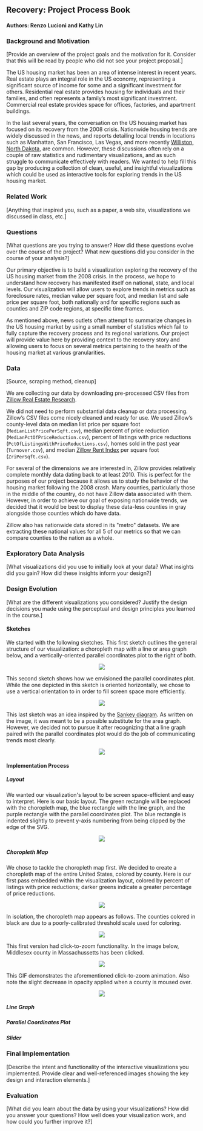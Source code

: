 ## Recovery: Project Process Book ##

#### Authors: Renzo Lucioni and Kathy Lin ####

### Background and Motivation ###

[Provide an overview of the project goals and the motivation for it. Consider that this will be read by people who did not see your project proposal.]

The US housing market has been an area of intense interest in recent years. Real estate plays an integral role in the US economy, representing a significant source of income for some and a significant investment for others. Residential real estate provides housing for individuals and their families, and often represents a family’s most significant investment. Commercial real estate provides space for offices, factories, and apartment buildings. 

In the last several years, the conversation on the US housing market has focused on its recovery from the 2008 crisis. Nationwide housing trends are widely discussed in the news, and reports detailing local trends in locations such as Manhattan, San Francisco, Las Vegas, and more recently [Williston, North Dakota](http://time.com/8731/highest-rent-in-us-williston-north-dakota/), are common. However, these discussions often rely on a couple of raw statistics and rudimentary visualizations, and as such struggle to communicate effectively with readers. We wanted to help fill this gap by producing a collection of clean, useful, and insightful visualizations which could be used as interactive tools for exploring trends in the US housing market.


### Related Work ###

[Anything that inspired you, such as a paper, a web site, visualizations we discussed in class, etc.]


### Questions ###

[What questions are you trying to answer? How did these questions evolve over the course of the project? What new questions did you consider in the course of your analysis?]

Our primary objective is to build a visualization exploring the recovery of the US housing market from the 2008 crisis. In the process, we hope to understand how recovery has manifested itself on national, state, and local levels. Our visualization will allow users to explore trends in metrics such as foreclosure rates, median value per square foot, and median list and sale price per square foot, both nationally and for specific regions such as counties and ZIP code regions, at specific time frames.

As mentioned above, news outlets often attempt to summarize changes in the US housing market by using a small number of statistics which fail to fully capture the recovery process and its regional variations. Our project will provide value here by providing context to the recovery story and allowing users to focus on several metrics pertaining to the health of the housing market at various granularities.


### Data ###

[Source, scraping method, cleanup]

We are collecting our data by downloading pre-processed CSV files from [Zillow Real Estate Research](http://www.zillow.com/research/data/).

We did not need to perform substantial data cleanup or data processing. Zillow’s CSV files come nicely cleaned and ready for use. We used Zillow’s county-level data on median list price per square foot (`MedianListPricePerSqft.csv`), median percent of price reduction (`MedianPctOfPriceReduction.csv`), percent of listings with price reductions (`PctOfListingsWithPriceReductions.csv`), homes sold in the past year (`Turnover.csv`), and median [Zillow Rent Index](http://www.zillow.com/research/zillow-rent-index-methodology-2393/) per square foot (`ZriPerSqft.csv`).

For several of the dimensions we are interested in, Zillow provides relatively complete monthly data dating back to at least 2010. This is perfect for the purposes of our project because it allows us to study the behavior of the housing market following the 2008 crash. Many counties, particularly those in the middle of the country, do not have Zillow data associated with them. However, in order to achieve our goal of exposing nationwide trends, we decided that it would be best to display these data-less counties in gray alongside those counties which do have data.

Zillow also has nationwide data stored in its "metro" datasets. We are extracting these national values for all 5 of our metrics so that we can compare counties to the nation as a whole.


### Exploratory Data Analysis ###

[What visualizations did you use to initially look at your data? What insights did you gain? How did these insights inform your design?]


### Design Evolution ###

[What are the different visualizations you considered? Justify the design decisions you made using the perceptual and design principles you learned in the course.]

#### Sketches ####

We started with the following sketches. This first sketch outlines the general structure of our visualization: a choropleth map with a line or area graph below, and a vertically-oriented parallel coordinates plot to the right of both.

<div align="center">
    <img src="http://i.imgur.com/rtUaG9x.jpg">
</div>

This second sketch shows how we envisioned the parallel coordinates plot. While the one depicted in this sketch is oriented horizontally, we chose to use a vertical orientation to in order to fill screen space more efficiently.

<div align="center">
    <img src="http://i.imgur.com/cqxNm6I.jpg">
</div>

This last sketch was an idea inspired by the [Sankey diagram](http://en.wikipedia.org/wiki/Sankey_diagram). As written on the image, it was meant to be a possible substitute for the area graph. However, we decided not to pursue it after recognizing that a line graph paired with the parallel coordinates plot would do the job of communicating trends most clearly. 

<div align="center">
    <img src="http://i.imgur.com/bEv9aYY.jpg">
</div>

#### Implementation Process ####

##### Layout #####

We wanted our visualization's layout to be screen space-efficient and easy to interpret. Here is our basic layout. The green rectangle will be replaced with the choropleth map, the blue rectangle with the line graph, and the purple rectangle with the parallel coordinates plot. The blue rectangle is indented slightly to prevent y-axis numbering from being clipped by the edge of the SVG.

<div align="center">
    <img src="http://i.imgur.com/fZB95N7.png">
</div>

##### Choropleth Map #####

We chose to tackle the choropleth map first. We decided to create a choropleth map of the entire United States, colored by county. Here is our first pass embedded within the visualization layout, colored by percent of listings with price reductions; darker greens indicate a greater percentage of price reductions.

<div align="center">
    <img src="http://i.imgur.com/iKEkYhP.png">
</div>

In isolation, the choropleth map appears as follows. The counties colored in black are due to a poorly-calibrated threshold scale used for coloring.

<div align="center">
    <img src="http://i.imgur.com/2lNSj6F.png">
</div>

This first version had click-to-zoom functionality. In the image below, Middlesex county in Massachussetts has been clicked.

<div align="center">
    <img src="http://i.imgur.com/upKW2iZ.png">
</div>

This GIF demonstrates the aforementioned click-to-zoom animation. Also note the slight decrease in opacity applied when a county is moused over.

<div align="center">
    <img src="http://i.imgur.com/Ffu5MBw.gif">
</div>

##### Line Graph #####

##### Parallel Coordinates Plot #####

##### Slider #####


### Final Implementation ###

[Describe the intent and functionality of the interactive visualizations you implemented. Provide clear and well-referenced images showing the key design and interaction elements.]


### Evaluation ###

[What did you learn about the data by using your visualizations? How did you answer your questions? How well does your visualization work, and how could you further improve it?]
